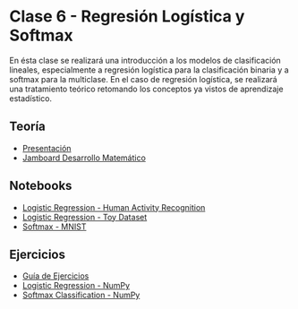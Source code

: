# Clase 6 - Regresión Logística y Softmax
En ésta clase se realizará una introducción a los modelos de clasificación lineales, 
especialmente a regresión logística para la clasificación binaria y a softmax para la multiclase.
En el caso de regresión logística, se realizará una tratamiento teórico retomando los 
conceptos ya vistos de aprendizaje estadístico. 

## Teoría
* [Presentación](presentaciones/clase_6.pdf)
* [Jamboard Desarrollo Matemático](presentaciones/clase_6_jamboard.pdf)

## Notebooks
* [Logistic Regression - Human Activity Recognition](jupyterbooks/Logistic%20Regression%20-%20Human%20Activity%20Recognition.ipynb)
* [Logistic Regression - Toy Dataset](jupyterbooks/Logistic%20Regression%20-%20Toy%20Dataset.ipynb)
* [Softmax - MNIST](jupyterbooks/Softmax%20-%20MNIST.ipynb)

## Ejercicios
* [Guía de Ejercicios](ejercicios/README.md)
* [Logistic Regression - NumPy](ejercicios/Logistic%20Regression%20-%20NumPy.ipynb)
* [Softmax Classification - NumPy](ejercicios/Softmax%20Classification%20-%20NumPy.ipynb)
